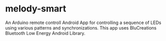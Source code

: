 # melody-smart
An Arduino remote controll Android App for controlling a sequence of LEDs using various patterns and synchronizations. 
This app uses BluCreations Bluetooth Low Energy Android Library.
